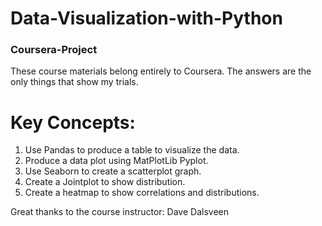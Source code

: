 # Data-Visualization-with-Python
### Coursera-Project

These course materials belong entirely to Coursera. The answers are the only things that show my trials.


Key Concepts:
===============
1) Use Pandas to produce a table to visualize the data.
2) Produce a data plot using MatPlotLib Pyplot.
3) Use Seaborn to create a scatterplot graph.
4) Create a Jointplot to show distribution.
5) Create a heatmap to show correlations and distributions.


Great thanks to the course instructor: Dave Dalsveen
